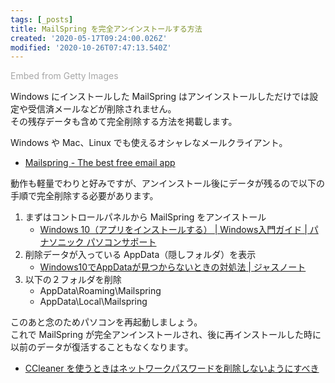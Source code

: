 ```yaml
---
tags: [_posts]
title: MailSpring を完全アンインストールする方法
created: '2020-05-17T09:24:00.026Z'
modified: '2020-10-26T07:47:13.540Z'
---
```


<a id='hcx--g3jRANhx5bhoGa8Eg' class='gie-single' href='http://www.gettyimages.co.jp/detail/57354184' target='_blank' style='color:#a7a7a7;text-decoration:none;font-weight:normal !important;border:none;display:inline-block;'>Embed from Getty Images</a><script>window.gie=window.gie||function(c){(gie.q=gie.q||[]).push(c)};gie(function(){gie.widgets.load({id:'hcx--g3jRANhx5bhoGa8Eg',sig:'7_pknR4lFmOSjEmJgu-4wFJ7CL_Hg8ke0nn1NjO_rZA=',w:'508px',h:'338px',items:'57354184',caption: false ,tld:'co.jp',is360: false })});</script><script src='//embed-cdn.gettyimages.com/widgets.js' charset='utf-8' async></script>

Windows にインストールした MailSpring はアンインストールしただけでは設定や受信済メールなどが削除されません。<br>
その残存データも含めて完全削除する方法を掲載します。

<!--more-->

Windows や Mac、Linux でも使えるオシャレなメールクライアント。

- [Mailspring \- The best free email app](https://getmailspring.com/)

動作も軽量でわりと好みですが、アンインストール後にデータが残るので以下の手順で完全削除する必要があります。

1. まずはコントロールパネルから MailSpring をアンイストール
    - [Windows 10（アプリをインストールする） \| Windows入門ガイド \| パナソニック パソコンサポート](https://askpc.panasonic.co.jp/beginner/guide/ten07/7017.html)
2. 削除データが入っている  AppData（隠しフォルダ）を表示
    - [Windows10でAppDataが見つからないときの対処法 \| ジャスノート](https://www.jaskun.com/windows10/win10-appdata/)
3. 以下の２フォルダを削除
    - AppData\Roaming\Mailspring
    - AppData\Local\Mailspring

このあと念のためパソコンを再起動しましょう。<br>
これで MailSpring が完全アンインストールされ、後に再インストールした時に以前のデータが復活することもなくなります。

- [CCleaner を使うときはネットワークパスワードを削除しないようにすべき]({{site.baseurl}}/71447925.html)
